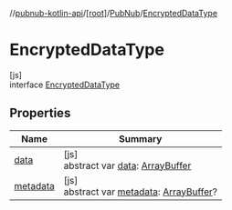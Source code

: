 //[pubnub-kotlin-api](../../../../index.md)/[[root]](../../index.md)/[PubNub](../index.md)/[EncryptedDataType](index.md)

# EncryptedDataType

[js]\
interface [EncryptedDataType](index.md)

## Properties

| Name | Summary |
|---|---|
| [data](data.md) | [js]<br>abstract var [data](data.md): [ArrayBuffer](https://kotlinlang.org/api/latest/jvm/stdlib/kotlin-stdlib/org.khronos.webgl/-array-buffer/index.html) |
| [metadata](metadata.md) | [js]<br>abstract var [metadata](metadata.md): [ArrayBuffer](https://kotlinlang.org/api/latest/jvm/stdlib/kotlin-stdlib/org.khronos.webgl/-array-buffer/index.html)? |
